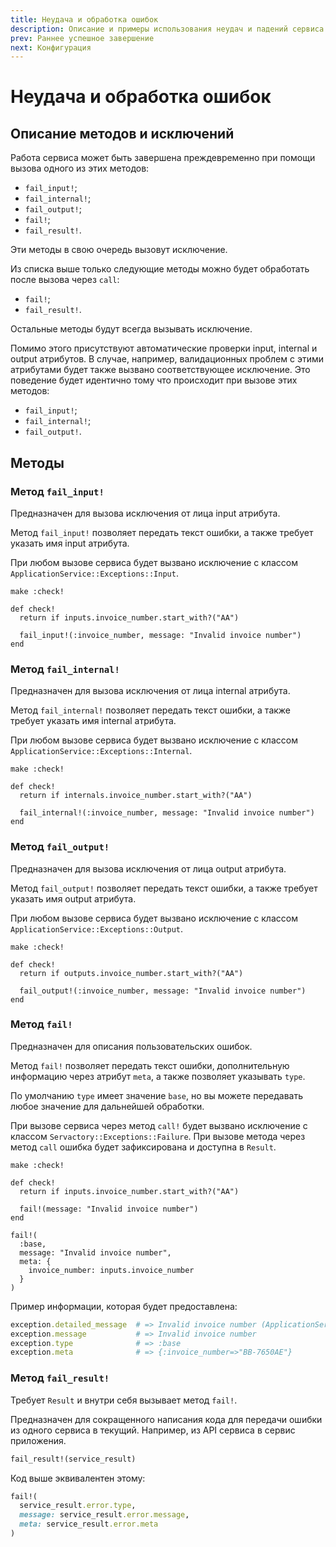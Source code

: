 ```yaml
---
title: Неудача и обработка ошибок
description: Описание и примеры использования неудач и падений сервиса
prev: Раннее успешное завершение
next: Конфигурация
---
```


# Неудача и обработка ошибок

## Описание методов и исключений

Работа сервиса может быть завершена преждевременно при помощи вызова одного из этих методов:

- `fail_input!`;
- `fail_internal!`;
- `fail_output!`;
- `fail!`;
- `fail_result!`.

Эти методы в свою очередь вызовут исключение.

Из списка выше только следующие методы можно будет обработать после вызова через `call`:

- `fail!`;
- `fail_result!`.

Остальные методы будут всегда вызывать исключение.

Помимо этого присутствуют автоматические проверки input, internal и output атрибутов.
В случае, например, валидационных проблем с этими атрибутами будет также вызвано соответствующее исключение.
Это поведение будет идентично тому что происходит при вызове этих методов:

- `fail_input!`;
- `fail_internal!`;
- `fail_output!`.

## Методы

### Метод `fail_input!`

Предназначен для вызова исключения от лица input атрибута.

Метод `fail_input!` позволяет передать текст ошибки, а также требует указать имя input атрибута.

При любом вызове сервиса будет вызвано исключение с классом `ApplicationService::Exceptions::Input`.

```ruby{6}
make :check!

def check!
  return if inputs.invoice_number.start_with?("AA")

  fail_input!(:invoice_number, message: "Invalid invoice number")
end
```

### Метод `fail_internal!`

Предназначен для вызова исключения от лица internal атрибута.

Метод `fail_internal!` позволяет передать текст ошибки, а также требует указать имя internal атрибута.

При любом вызове сервиса будет вызвано исключение с классом `ApplicationService::Exceptions::Internal`.

```ruby{6}
make :check!

def check!
  return if internals.invoice_number.start_with?("AA")

  fail_internal!(:invoice_number, message: "Invalid invoice number")
end
```

### Метод `fail_output!`

Предназначен для вызова исключения от лица output атрибута.

Метод `fail_output!` позволяет передать текст ошибки, а также требует указать имя output атрибута.

При любом вызове сервиса будет вызвано исключение с классом `ApplicationService::Exceptions::Output`.

```ruby{6}
make :check!

def check!
  return if outputs.invoice_number.start_with?("AA")

  fail_output!(:invoice_number, message: "Invalid invoice number")
end
```

### Метод `fail!`

Предназначен для описания пользовательских ошибок.

Метод `fail!` позволяет передать текст ошибки, дополнительную информацию через атрибут `meta`, а также позволяет указывать `type`.

По умолчанию `type` имеет значение `base`, но вы можете передавать любое значение для дальнейшей обработки.

При вызове сервиса через метод `call!` будет вызвано исключение с классом `Servactory::Exceptions::Failure`.
При вызове метода через метод `call` ошибка будет зафиксирована и доступна в `Result`.

```ruby{6}
make :check!

def check!
  return if inputs.invoice_number.start_with?("AA")

  fail!(message: "Invalid invoice number")
end
```

```ruby{2,4-6}
fail!(
  :base,
  message: "Invalid invoice number",
  meta: {
    invoice_number: inputs.invoice_number
  }
)
```

Пример информации, которая будет предоставлена:

```ruby
exception.detailed_message  # => Invalid invoice number (ApplicationService::Exceptions::Failure)
exception.message           # => Invalid invoice number
exception.type              # => :base
exception.meta              # => {:invoice_number=>"BB-7650AE"}
```

### Метод `fail_result!` <Badge type="tip" text="Начиная с 2.1.0" />

Требует `Result` и внутри себя вызывает метод `fail!`.

Предназначен для сокращенного написания кода для передачи ошибки из одного сервиса в текущий.
Например, из API сервиса в сервис приложения.

```ruby
fail_result!(service_result)
```

Код выше эквивалентен этому:

```ruby
fail!(
  service_result.error.type,
  message: service_result.error.message,
  meta: service_result.error.meta
)
```
